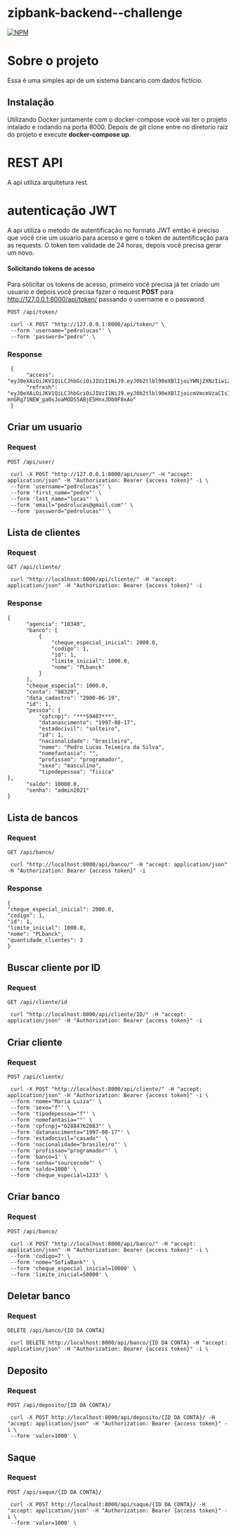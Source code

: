 # zipbank-backend--challenge
[![NPM](https://img.shields.io/npm/l/react)](https://github.com/devsuperior/sds1-wmazoni/blob/master/LICENSE) 

# Sobre o projeto

Essa é uma simples api de um sistema bancario com dados fictício.

## Instalação
Utilizando Docker juntamente com o docker-compose você vai ter o projeto intalado e rodando na porta 8000.
Depois de git clone entre no diretorio raiz do projeto e execute **docker-compose up**.

# REST API
A api utiliza arquitetura rest.

# autenticação JWT
A api utiliza o metodo de autentificação no formato JWT emtão é preciso que você crie um usuario para acesso e gere o token de autentificação para as requests. O token tem validade de 24 horas, depois você precisa gerar um novo.

#### Solicitando tokens de acesso
Para solicitar os tokens de acesso, primeiro você precisa já ter criado um usuario e depois você precisa fazer o request **POST** para http://127.0.0.1:8000/api/token/ passando o username e o password.

`POST /api/token/`

     curl -X POST "http://127.0.0.1:8000/api/token/" \
     --form 'username="pedrolucas"' \
     --form 'password="pedro"' \   

### Response
     {
          "access": "eyJ0eXAiOiJKV1QiLCJhbGciOiJIUzI1NiJ9.eyJ0b2tlbl90eXBlIjoiYWNjZXNzIiwiZXhwIjoxNTQ1MjI0MjU5LCJqdGkiOiIyYmQ1NjI3MmIzYjI0YjNmOGI1MjJlNThjMzdjMTdlMSIsInVzZXJfaWQiOjF9.D92tTuVi_YcNkJtiLGHtcn6tBcxLCBxz9FKD3qzhUg8",
          "refresh": "eyJ0eXAiOiJKV1QiLCJhbGciOiJIUzI1NiJ9.eyJ0b2tlbl90eXBlIjoicmVmcmVzaCIsImV4cCI6MTU0NTMxMDM1OSwianRpIjoiMjk2ZDc1ZDA3Nzc2NDE0ZjkxYjhiOTY4MzI4NGRmOTUiLCJ1c2VyX2lkIjoxfQ.rA-mnGRg71NEW_ga0sJoaMODS5ABjE5HnxJDb0F8xAo"
     }


## Criar um usuario

### Request

`POST /api/user/`

     curl -X POST "http://127.0.0.1:8000/api/user/" -H "accept: application/json" -H "Authorization: Bearer {access token}" -i \
     --form 'username="pedrolucas"' \
     --form 'first_name="pedro"' \
     --form 'last_name="lucas"' \
     --form 'email="pedrolucas@gmail.com"' \
     --form 'password="pedrolucas"' \ 

## Lista de clientes

### Request

`GET /api/cliente/`

     curl "http://localhost:8000/api/cliente/" -H "accept: application/json" -H "Authorization: Bearer {access token}" -i

### Response
    
    {
          "agencia": "10340",
          "banco": [
              {
                  "cheque_especial_inicial": 2000.0,
                  "codigo": 1,
                  "id": 1,
                  "limite_inicial": 1000.0,
                  "nome": "PLbanck"
              }
          ],
          "cheque_especial": 1000.0,
          "conta": "98329",
          "data_cadastro": "2000-06-19",
          "id": 1,
          "pessoa": {
              "cpfcnpj": "***59407***",
              "datanascimento": "1997-08-17",
              "estadocivil": "solteiro",
              "id": 1,
              "nacionalidade": "brasileiro",
              "nome": "Pedro Lucas Teixeira da Silva",
              "nomefantasia": "",
              "profissao": "programador",
              "sexo": "masculino",
              "tipodepessoa": "fisica"
    },
          "saldo": 10000.0,
          "senha": "admin2021"
    }



## Lista de bancos

### Request

`GET /api/banco/`

     curl "http://localhost:8000/api/banco/" -H "accept: application/json" -H "Authorization: Bearer {access token}" -i

### Response
    
    {
    "cheque_especial_inicial": 2000.0,
    "codigo": 1,
    "id": 1,
    "limite_inicial": 1000.0,
    "nome": "PLbanck",
    "quantidade_clientes": 3
    }



## Buscar cliente por ID

### Request

`GET /api/cliente/id`

     curl "http://localhost:8000/api/cliente/ID/" -H "accept: application/json" -H "Authorization: Bearer {access token}" -i
     
     
## Criar cliente

### Request

`POST /api/cliente/`

     curl -X POST "http://localhost:8000/api/cliente/" -H "accept: application/json" -H "Authorization: Bearer {access token}" -i \
     --form 'nome="Maria Luiza"' \
     --form 'sexo="f"' \
     --form 'tipodepessoa="f"' \
     --form 'nomefantasia=""' \
     --form 'cpfcnpj="02884762083"' \
     --form 'datanascimento="1997-08-17"' \
     --form 'estadocivil="casado"' \
     --form 'nacionalidade="brasileiro"' \
     --form 'profissao="programador"' \
     --form 'banco=1' \
     --form 'senha="sourcecode"' \
     --form 'saldo=1000' \
     --form 'cheque_especial=1233' \


## Criar banco

### Request

`POST /api/banco/`

     curl -X POST "http://localhost:8000/api/banco/" -H "accept: application/json" -H "Authorization: Bearer {access token}" -i \
     --form 'codigo=7' \
     --form 'nome="SofiaBank"' \
     --form 'cheque_especial_inicial=10000' \
     --form 'limite_inicial=50000' \


## Deletar banco

### Request

`DELETE /api/banco/{ID DA CONTA}`

     curl DELETE http://localhost:8000/api/banco/{ID DA CONTA} -H "accept: application/json" -H "Authorization: Bearer {access token}" -i \

## Deposito

### Request

`POST /api/deposito/{ID DA CONTA}/`

     curl -X POST http://localhost:8000/api/deposito/{ID DA CONTA}/ -H "accept: application/json" -H "Authorization: Bearer {access token}" -i \
     --form 'valor=1000' \


## Saque

### Request

`POST /api/saque/{ID DA CONTA}/`

     curl -X POST http://localhost:8000/api/saque/{ID DA CONTA}/ -H "accept: application/json" -H "Authorization: Bearer {access token}" -i \
     --form 'valor=1000' \


     
